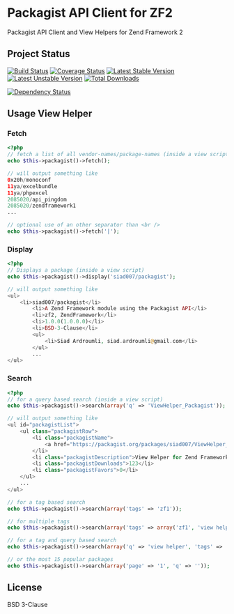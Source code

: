Packagist API Client for ZF2
============================

Packagist API Client and View Helpers for Zend Framework 2

## Project Status

[![Build Status](https://travis-ci.org/siad007/ViewHelper_Packagist.png?branch=master)](https://travis-ci.org/siad007/ViewHelper_Packagist) [![Coverage Status](https://coveralls.io/repos/siad007/ViewHelper_Packagist/badge.png?branch=master)](https://coveralls.io/r/siad007/ViewHelper_Packagist?branch=master) [![Latest Stable Version](https://poser.pugx.org/siad007/packagist/v/stable.png)](https://packagist.org/packages/siad007/packagist) [![Latest Unstable Version](https://poser.pugx.org/siad007/packagist/v/unstable.png)](https://packagist.org/packages/siad007/packagist) [![Total Downloads](https://poser.pugx.org/siad007/packagist/downloads.png)](https://packagist.org/packages/siad007/packagist)

[![Dependency Status](https://www.versioneye.com/user/projects/51be2d942912f70002002482/badge.png)](https://www.versioneye.com/user/projects/51be2d942912f70002002482)

## Usage View Helper

### Fetch

```php
<?php
// fetch a list of all vendor-names/package-names (inside a view script)
echo $this->packagist()->fetch();

// will output something like
0x20h/monoconf
11ya/excelbundle
11ya/phpexcel
2085020/api_pingdom
2085020/zendframework1
...

// optional use of an other separator than <br />
echo $this->packagist()->fetch('|');
```

### Display

```php
<?php
// Displays a package (inside a view script)
echo $this->packagist()->display('siad007/packagist');

// will output something like
<ul>
    <li>siad007/packagist</li>
        <li>A Zend Framework module using the Packagist API</li>
        <li>zf2, ZendFramework</li>
        <li>1.0.0(1.0.0.0)</li>
        <li>BSD-3-Clause</li>
        <ul>
            <li>Siad Ardroumli, siad.ardroumli@gmail.com</li>
        </ul>
        ...
</ul>
```

### Search

```php
<?php
// for a query based search (inside a view script)
echo $this->packagist()->search(array('q' => 'ViewHelper_Packagist'));

// will output something like
<ul id="packagistList">
    <ul class="packagistRow">
        <li class="packagistName">
            <a href="https://packagist.org/packages/siad007/ViewHelper_Packagist">siad007/ViewHelper_Packagist</a>
        </li>
        <li class="packagistDescription">View Helper for Zend Framework 2 using the Packagist API</li>
        <li class="packagistDownloads">123</li>
        <li class="packagistFavors">0</li>
    </ul>
    ...
</ul>

// for a tag based search
echo $this->packagist()->search(array('tags' => 'zf1'));

// for multiple tags
echo $this->packagist()->search(array('tags' => array('zf1', 'view helper')));

// for a tag and query based search
echo $this->packagist()->search(array('q' => 'view helper', 'tags' => 'zf1'));

// or the most 15 popular packages
echo $this->packagist()->search(array('page' => '1', 'q' => ''));
```

## License

BSD 3-Clause
